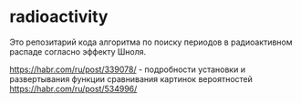 # radioactivity

Это репозитарий кода алгоритма по поиску периодов в радиоактивном распаде согласно эффекту Шноля.

https://habr.com/ru/post/339078/ - подробности установки и развертывания функции сравнивания картинок вероятностей
https://habr.com/ru/post/534996/
